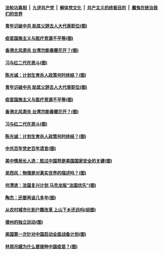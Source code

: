

####  [法轮功真相](../../../../basic/blob/master/README.md?t=02261231) &nbsp;|&nbsp; [九评共产党](../../../../9ping.md/blob/master/README.md?t=02261231) &nbsp;|&nbsp; [解体党文化](../../../../jtdwh.md/blob/master/README.md?t=02261231)  &nbsp;|&nbsp; [共产主义的终极目的](../../../../gczydzjmd.md/blob/master/README.md?t=02261231) &nbsp;|&nbsp; [魔鬼在统治我们的世界](../../../../mgztzwmdsj.md/blob/master/README.md?t=02261231) 

#### [青年识破中共 助其父辞去人大代表职位(图)](../pages/p4/963776.md?t=02261231) 


#### [疫苗国族主义与医疗资源不平等(图)](../pages/p4/963770.md?t=02261231) 

#### [香港北风肃杀 台湾岂能春暖花开？(图)](../pages/p4/963765.md?t=02261231) 

#### [习与红二代在恶斗(图)](../pages/p4/963766.md?t=02261231) 

#### [陈光诚：计划生育杀人政策何时终结？(图)](../pages/p4/963755.md?t=02261231) 

#### [青年识破中共 助其父辞去人大代表职位(图)](../pages/p4/963776.md?t=02261231) 


#### [疫苗国族主义与医疗资源不平等(图)](../pages/p4/963770.md?t=02261231) 

#### [香港北风肃杀 台湾岂能春暖花开？(图)](../pages/p4/963765.md?t=02261231) 

#### [习与红二代在恶斗(图)](../pages/p4/963766.md?t=02261231) 

#### [陈光诚：计划生育杀人政策何时终结？(图)](../pages/p4/963755.md?t=02261231) 

#### [中共百年党史百年谎言(图)](../pages/p4/963753.md?t=02261231) 

#### [美中情局长人选：胜过中国将是美国国家安全的关键(图)](../pages/p4/963708.md?t=02261231) 


#### [吴西风：物理是对真实世界的描述吗？(图)](../pages/p4/963705.md?t=02261231) 


#### [何清涟：法国复兴计划 马克龙版“法国优先”(图)](../pages/p4/963669.md?t=02261231) 

#### [陶杰：还要再谈几多年(图)](../pages/p4/963667.md?t=02261231) 


#### [从农村城市化到户籍改革 上山下乡还远吗(组图)](../pages/p4/963538.md?t=02261231) 



#### [德州的独立运动(图)](../pages/p4/963550.md?t=02261231) 

#### [美国第一次针对中国启动全面战备计划(图)](../pages/p4/963549.md?t=02261231) 

#### [林郑月娥为什么要接种中国疫苗？(图)](../pages/p4/963543.md?t=02261231) 

